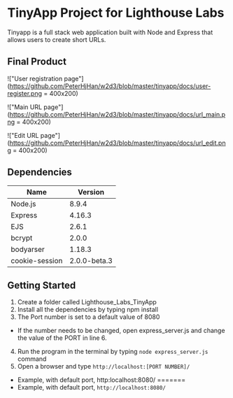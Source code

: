 # TinyApp Project for Lighthouse Labs

Tinyapp is a full stack web application built with Node and Express that allows users to create short URLs.

## Final Product

!["User registration page"](https://github.com/PeterHjHan/w2d3/blob/master/tinyapp/docs/user-register.png = 400x200)

!["Main URL page"](https://github.com/PeterHjHan/w2d3/blob/master/tinyapp/docs/url_main.png = 400x200)

!["Edit URL page"](https://github.com/PeterHjHan/w2d3/blob/master/tinyapp/docs/url_edit.png = 400x200)


## Dependencies

Name | Version
-----|--------
Node.js | 8.9.4
Express | 4.16.3
EJS | 2.6.1
bcrypt | 2.0.0
bodyarser | 1.18.3
cookie-session | 2.0.0-beta.3

## Getting Started

1. Create a folder called Lighthouse_Labs_TinyApp
2. Install all the dependencies by typing npm install
3. The Port number is set to a default value of 8080
  * If the number needs to be changed, open express_server.js and change the value of the PORT in line 6.
4. Run the program in the terminal by typing `node express_server.js` command
5. Open a browser and type `http://localhost:[PORT NUMBER]/`

  * Example, with default port, http:localhost:8080/
=======
  * Example, with default port, `http://localhost:8080/`


